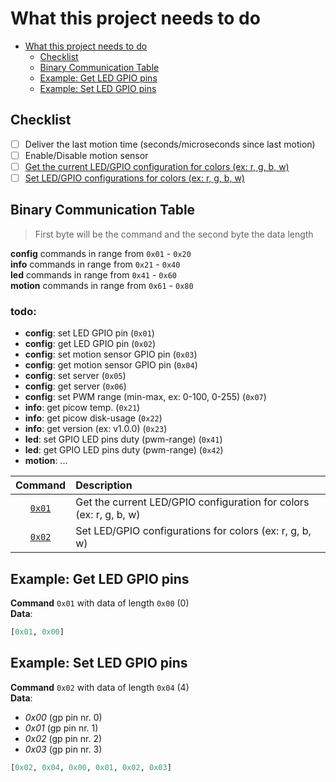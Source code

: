 # What this project needs to do

- [What this project needs to do](#what-this-project-needs-to-do)
    - [Checklist](#checklist)
    - [Binary Communication Table](#binary-communication-table)
    - [Example: Get LED GPIO pins](#0x01example)
    - [Example: Set LED GPIO pins](#0x02example)

## Checklist

-   [ ] Deliver the last motion time (seconds/microseconds since last motion)
-   [ ] Enable/Disable motion sensor
-   [ ] [Get the current LED/GPIO configuration for colors (ex: r, g, b, w)](#0x01example)
-   [ ] [Set LED/GPIO configurations for colors (ex: r, g, b, w)](#0x02example)

## Binary Communication Table

> First byte will be the command and the second byte the data length

**config** commands in range from `0x01` - `0x20`  
**info** commands in range from `0x21` - `0x40`  
**led** commands in range from `0x41` - `0x60`  
**motion** commands in range from `0x61` - `0x80`  

### todo:
- **config**: set LED GPIO pin (`0x01`)
- **config**: get LED GPIO pin (`0x02`)
- **config**: set motion sensor GPIO pin (`0x03`)
- **config**: get motion sensor GPIO pin (`0x04`)
- **config**: set server (`0x05`)
- **config**: get server (`0x06`)
- **config**: set PWM range (min-max, ex: 0-100, 0-255) (`0x07`)
- **info**: get picow temp. (`0x21`)
- **info**: get picow disk-usage (`0x22`)
- **info**: get version (ex: v1.0.0) (`0x23`)
- **led**: set GPIO LED pins duty (pwm-range) (`0x41`)
- **led**: get GPIO LED pins duty (pwm-range) (`0x42`)
- **motion**: ...

|        Command         | Description                                                        |
| :--------------------: | :----------------------------------------------------------------- |
| [`0x01`](#0x01example) | Get the current LED/GPIO configuration for colors (ex: r, g, b, w) |
| [`0x02`](#0x02example) | Set LED/GPIO configurations for colors (ex: r, g, b, w)            |

<a id="0x01example"></a>

## Example: Get LED GPIO pins

**Command** `0x01` with data of length `0x00` (0)  
**Data**:

```python
[0x01, 0x00]
```

<a id="0x02example"></a>

## Example: Set LED GPIO pins

**Command** `0x02` with data of length `0x04` (4)  
**Data**:

-   _0x00_ (gp pin nr. 0)
-   _0x01_ (gp pin nr. 1)
-   _0x02_ (gp pin nr. 2)
-   _0x03_ (gp pin nr. 3)

```python
[0x02, 0x04, 0x00, 0x01, 0x02, 0x03]
```
